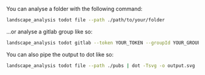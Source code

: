 You can analyse a folder with the following command:

```bash
landscape_analysis todot file --path ./path/to/your/folder
```

...or analyse a gitlab group like so:

```bash
landscape_analysis todot gitlab --token YOUR_TOKEN --groupId YOUR_GROUP_ID --gitlabApiUrl YOUR_GITLAB_URL
```

You can also pipe the output to dot like so:

```bash
landscape_analysis todot file --path ./pubs | dot -Tsvg -o output.svg
```